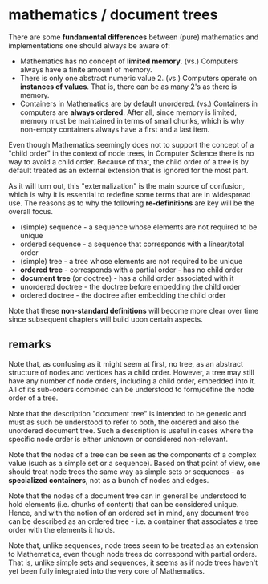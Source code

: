 
# mathematics / document trees

There are some **fundamental differences** between (pure) mathematics and
implementations one should always be aware of:

* Mathematics has no concept of **limited memory**.
  (vs.) Computers always have a finite amount of memory.
* There is only one abstract numeric value 2.
  (vs.) Computers operate on **instances of values**.
  That is, there can be as many 2's as there is memory.
* Containers in Mathematics are by default unordered.
  (vs.) Containers in computers are **always ordered**.
  After all, since memory is limited, memory must be maintained
  in terms of small chunks, which is why non-empty containers
  always have a first and a last item.

Even though Mathematics seemingly does not to support the concept of a "child
order" in the context of node trees, in Computer Science there is no way to
avoid a child order. Because of that, the child order of a tree is by default
treated as an external extension that is ignored for the most part.

As it will turn out, this "externalization" is the main source of confusion,
which is why it is essential to redefine some terms that are in widespread
use. The reasons as to why the following **re-definitions** are key will be
the overall focus.

* (simple) sequence - a sequence whose elements are not required to be unique
* ordered sequence - a sequence that corresponds with a linear/total order
* (simple) tree - a tree whose elements are not required to be unique
* **ordered tree** - corresponds with a partial order - has no child order
* **document tree** (or doctree) - has a child order associated with it
* unordered doctree - the doctree before embedding the child order
* ordered doctree - the doctree after embedding the child order

Note that these **non-standard definitions** will become more clear over time
since subsequent chapters will build upon certain aspects.

<!-- ======================================================================= -->
## remarks

Note that, as confusing as it might seem at first, no tree, as an abstract
structure of nodes and vertices has a child order. However, a tree may still
have any number of node orders, including a child order, embedded into it.
All of its sub-orders combined can be understood to form/define the node
order of a tree.

Note that the description "document tree" is intended to be generic and must
as such be understood to refer to both, the ordered and also the unordered
document tree. Such a description is useful in cases where the specific node
order is either unknown or considered non-relevant.

Note that the nodes of a tree can be seen as the components of a complex
value (such as a simple set or a sequence). Based on that point of view,
one should treat node trees the same way as simple sets or sequences - as
**specialized containers**, not as a bunch of nodes and edges.

Note that the nodes of a document tree can in general be understood to hold
elements (i.e. chunks of content) that can be considered unique. Hence, and
with the notion of an ordered set in mind, any document tree can be described
as an ordered tree - i.e. a container that associates a tree order with the
elements it holds.

Note that, unlike sequences, node trees seem to be treated as an extension
to Mathematics, even though node trees do correspond with partial orders.
That is, unlike simple sets and sequences, it seems as if node trees haven't
yet been fully integrated into the very core of Mathematics.
